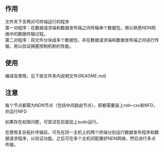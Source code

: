 ## 作用  
文件夹下含两对可终端运行的程序  
第一对程序：在数据请求端和数据发布端之间传输单个数据包，用以熟悉NDN网络中的数据传输过程。  
第二对程序：将文件分块成多个数据包，并在数据请求端和数据发布端之间进行传输，用以验证拥塞控制机制的性能。  

## 使用
编译及使用，见下层文件夹内说明文件(README.md)  

## 注意  
每个节点都需为NDN节点（包括中间路由节点），即都需要装上ndn-cxx和NFD，并运行NFD

如果存在权限问题，可尝试在前面加上sudo运行。

在使用复杂拓扑传输前，可先在同一主机上的两个终端分别运行数据发布程序和数据请求程序，以验证功能。之后可在多个主机间配置好NDN网络，然后进行多点传输。
